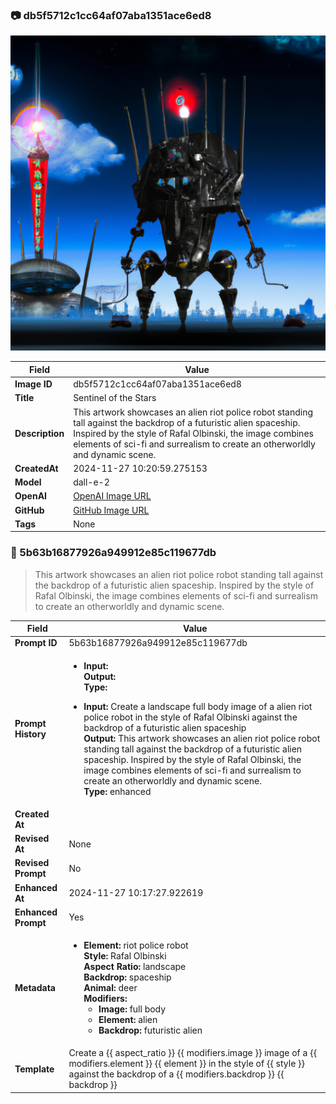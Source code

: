 

### 📷 db5f5712c1cc64af07aba1351ace6ed8 


![data.id](./db5f5712c1cc64af07aba1351ace6ed8.jpg)


| Field          | Value                                                                                                                     |
|----------------|---------------------------------------------------------------------------------------------------------------------------|
| **Image ID**             | db5f5712c1cc64af07aba1351ace6ed8                                                                                                             |
| **Title**           | Sentinel of the Stars                                                                                                       |
| **Description**           | This artwork showcases an alien riot police robot standing tall against the backdrop of a futuristic alien spaceship. Inspired by the style of Rafal Olbinski, the image combines elements of sci-fi and surrealism to create an otherworldly and dynamic scene.                                                                                                       |
| **CreatedAt**        | 2024-11-27 10:20:59.275153                                                                                                        |
| **Model**        | dall-e-2                                                                                                        |
| **OpenAI**         | [OpenAI Image URL](https://oaidalleapiprodscus.blob.core.windows.net/private/org-TZj0gKpq3CiXdXNznVOkBYav/user-t5KW5S6yYiCS0u4yDWasqnEP/img-Vswg0ImUUvnBJB6DNhwYeEt1.png?st=2024-11-27T09%3A20%3A53Z&se=2024-11-27T11%3A20%3A53Z&sp=r&sv=2024-08-04&sr=b&rscd=inline&rsct=image/png&skoid=d505667d-d6c1-4a0a-bac7-5c84a87759f8&sktid=a48cca56-e6da-484e-a814-9c849652bcb3&skt=2024-11-27T00%3A21%3A25Z&ske=2024-11-28T00%3A21%3A25Z&sks=b&skv=2024-08-04&sig=bK3jnUkiRcUeUyFi5Lsa%2BKGFE%2BGtfn7blinItkapwgA%3D)                                                                                |
| **GitHub**         | [GitHub Image URL](https://github.com/Caneta-Silva/cyber-tomorrow/blob/main/images/db5f5712c1cc64af07aba1351ace6ed8/db5f5712c1cc64af07aba1351ace6ed8.jpg)                                                                                |
| **Tags**       | None                                                                                                                   |

### 📜 5b63b16877926a949912e85c119677db

> This artwork showcases an alien riot police robot standing tall against the backdrop of a futuristic alien spaceship. Inspired by the style of Rafal Olbinski, the image combines elements of sci-fi and surrealism to create an otherworldly and dynamic scene.

| Field          | Value                                                                                                                                                                      |
|----------------|----------------------------------------------------------------------------------------------------------------------------------------------------------------------------|
| **Prompt ID**  | 5b63b16877926a949912e85c119677db                                                                                                                                                            |
| **Prompt History** | <ul><li>**Input:**  <br> **Output:**  <br> **Type:** </li></ul><ul><li>**Input:** Create a landscape full body image of a alien riot police robot in the style of Rafal Olbinski against the backdrop of a futuristic alien spaceship <br> **Output:** This artwork showcases an alien riot police robot standing tall against the backdrop of a futuristic alien spaceship. Inspired by the style of Rafal Olbinski, the image combines elements of sci-fi and surrealism to create an otherworldly and dynamic scene. <br> **Type:** enhanced</li></ul> |
| **Created At** |                                                                                                                                                    |
| **Revised At** | None                                                                                                                                                   |
| **Revised Prompt** | No                                                                                                                                                                      |
| **Enhanced At** | 2024-11-27 10:17:27.922619                                                                                                                                                  |
| **Enhanced Prompt** | Yes                                                                                                                                                                    |
| **Metadata**   | <ul><li>**Element:** riot police robot <br> **Style:** Rafal Olbinski <br> **Aspect Ratio:** landscape <br> **Backdrop:** spaceship <br> **Animal:** deer <br> **Modifiers:**<ul><li>**Image:** full body</li><li>**Element:** alien</li><li>**Backdrop:** futuristic alien</li></ul></li></ul> |
| **Template**   | Create a {{ aspect_ratio }} {{ modifiers.image }} image of a {{ modifiers.element }} {{ element }} in the style of {{ style }} against the backdrop of a {{ modifiers.backdrop }} {{ backdrop }}                                                                                                                                           |


